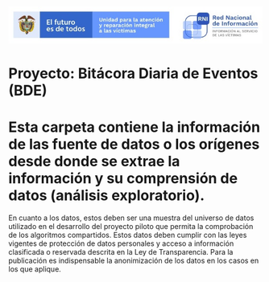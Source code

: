<img src="/App/UnidadSrni.jpg" alt="Subdirección Red Nacional de Informacion"/>

# Proyecto: Bitácora Diaria de Eventos (BDE)

# Esta carpeta contiene la información de las fuente de datos o los orígenes desde donde se extrae la información y su comprensión de datos (análisis exploratorio).

En cuanto a los datos, estos deben ser una muestra del universo de datos utilizado en el desarrollo del proyecto piloto que permita la comprobación de los algoritmos compartidos. Estos datos deben cumplir con las leyes vigentes de protección de datos personales y acceso a información clasificada o reservada descrita en la Ley de Transparencia. Para la publicación es indispensable la anonimización de los datos en los casos en los que aplique.


